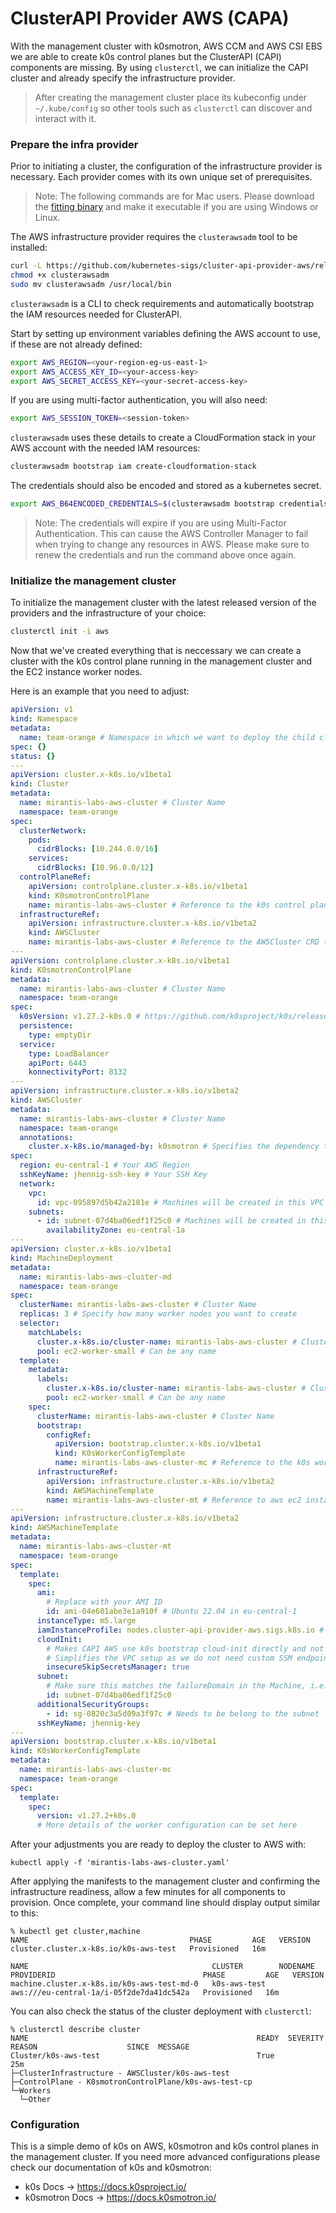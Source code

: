 # ClusterAPI Provider AWS (CAPA)

With the management cluster with k0smotron, AWS CCM and AWS CSI EBS we are able to create k0s control planes but the ClusterAPI (CAPI) components are missing. By using `clusterctl`, we can initialize the CAPI cluster and already specify the infrastructure provider.

>After creating the management cluster place its kubeconfig under `~/.kube/config` so other tools such as `clusterctl` can discover and interact with it.

### Prepare the infra provider

Prior to initiating a cluster, the configuration of the infrastructure provider is necessary. Each provider comes with its own unique set of prerequisites.

> Note: The following commands are for Mac users. Please download the [fitting binary](https://github.com/kubernetes-sigs/cluster-api-provider-aws/releases) and make it executable if you are using Windows or Linux. 

The AWS infrastructure provider requires the `clusterawsadm` tool to be installed:
``` bash
curl -L https://github.com/kubernetes-sigs/cluster-api-provider-aws/releases/download/v2.2.0/clusterawsadm-darwin-amd64 -o clusterawsadm
chmod +x clusterawsadm
sudo mv clusterawsadm /usr/local/bin
```

`clusterawsadm` is a CLI to check requirements and automatically bootstrap the IAM resources needed for ClusterAPI. 

Start by setting up environment variables defining the AWS account to use, if these are not already defined:
``` bash
export AWS_REGION=<your-region-eg-us-east-1>
export AWS_ACCESS_KEY_ID=<your-access-key>
export AWS_SECRET_ACCESS_KEY=<your-secret-access-key>
```
If you are using multi-factor authentication, you will also need:
``` bash
export AWS_SESSION_TOKEN=<session-token>
```
`clusterawsadm` uses these details to create a CloudFormation stack in your AWS account
with the needed IAM resources:
``` bash
clusterawsadm bootstrap iam create-cloudformation-stack
```
The credentials should also be encoded and stored as a kubernetes secret.
``` bash
export AWS_B64ENCODED_CREDENTIALS=$(clusterawsadm bootstrap credentials encode-as-profile)
```
> Note: The credentials will expire if you are using Multi-Factor Authentication. This can cause the AWS Controller Manager to fail when trying to change any resources in AWS. Please make sure to renew the credentials and run the command above once again. 

### Initialize the management cluster
To initialize the management cluster with the latest released version of the providers and the infrastructure of your choice:

``` bash
clusterctl init -i aws
```

Now that we've created everything that is neccessary we can create a cluster with the k0s control plane running in the management cluster and the EC2 instance worker nodes.

Here is an example that you need to adjust: 

``` yaml
apiVersion: v1
kind: Namespace
metadata:
  name: team-orange # Namespace in which we want to deploy the child cluster
spec: {}
status: {}
---
apiVersion: cluster.x-k8s.io/v1beta1
kind: Cluster
metadata:
  name: mirantis-labs-aws-cluster # Cluster Name
  namespace: team-orange
spec:
  clusterNetwork:
    pods:
      cidrBlocks: [10.244.0.0/16]
    services:
      cidrBlocks: [10.96.0.0/12]
  controlPlaneRef:
    apiVersion: controlplane.cluster.x-k8s.io/v1beta1
    kind: K0smotronControlPlane
    name: mirantis-labs-aws-cluster # Reference to the k0s control plane we are creating in the management cluster
  infrastructureRef:
    apiVersion: infrastructure.cluster.x-k8s.io/v1beta2
    kind: AWSCluster
    name: mirantis-labs-aws-cluster # Reference to the AWSCluster CRD that trigger the AWS Controller Manager
---
apiVersion: controlplane.cluster.x-k8s.io/v1beta1
kind: K0smotronControlPlane
metadata:
  name: mirantis-labs-aws-cluster # Cluster Name 
  namespace: team-orange
spec:
  k0sVersion: v1.27.2-k0s.0 # https://github.com/k0sproject/k0s/releases
  persistence:
    type: emptyDir
  service:
    type: LoadBalancer
    apiPort: 6443
    konnectivityPort: 8132
---
apiVersion: infrastructure.cluster.x-k8s.io/v1beta2
kind: AWSCluster
metadata:
  name: mirantis-labs-aws-cluster # Cluster Name 
  namespace: team-orange
  annotations:
    cluster.x-k8s.io/managed-by: k0smotron # Specifies the dependency to k0smotron
spec:
  region: eu-central-1 # Your AWS Region
  sshKeyName: jhennig-ssh-key # Your SSH Key
  network:
    vpc:
      id: vpc-095897d5b42a2181e # Machines will be created in this VPC (needs to be in the AWS Region specified)
    subnets:
      - id: subnet-07d4ba06edf1f25c0 # Machines will be created in this Subnet (needs to be in the AWS Region specified)
        availabilityZone: eu-central-1a
---
apiVersion: cluster.x-k8s.io/v1beta1
kind: MachineDeployment
metadata:
  name: mirantis-labs-aws-cluster-md 
  namespace: team-orange
spec:
  clusterName: mirantis-labs-aws-cluster # Cluster Name 
  replicas: 3 # Specify how many worker nodes you want to create
  selector:
    matchLabels:
      cluster.x-k8s.io/cluster-name: mirantis-labs-aws-cluster # Cluster Name 
      pool: ec2-worker-small # Can be any name 
  template:
    metadata:
      labels:
        cluster.x-k8s.io/cluster-name: mirantis-labs-aws-cluster # Cluster Name 
        pool: ec2-worker-small # Can be any name 
    spec:
      clusterName: mirantis-labs-aws-cluster # Cluster Name 
      bootstrap:
        configRef:
          apiVersion: bootstrap.cluster.x-k8s.io/v1beta1
          kind: K0sWorkerConfigTemplate
          name: mirantis-labs-aws-cluster-mc # Reference to the k0s worker node config
      infrastructureRef:
        apiVersion: infrastructure.cluster.x-k8s.io/v1beta2
        kind: AWSMachineTemplate
        name: mirantis-labs-aws-cluster-mt # Reference to aws ec2 instance machine config
---
apiVersion: infrastructure.cluster.x-k8s.io/v1beta2
kind: AWSMachineTemplate
metadata:
  name: mirantis-labs-aws-cluster-mt
  namespace: team-orange
spec:
  template:
    spec:
      ami:
        # Replace with your AMI ID
        id: ami-04e601abe3e1a910f # Ubuntu 22.04 in eu-central-1 
      instanceType: m5.large
      iamInstanceProfile: nodes.cluster-api-provider-aws.sigs.k8s.io # Instance Profile created by `clusterawsadm bootstrap iam create-cloudformation-stack` earlier
      cloudInit:
        # Makes CAPI AWS use k0s bootstrap cloud-init directly and not via SSM
        # Simplifies the VPC setup as we do not need custom SSM endpoints etc.
        insecureSkipSecretsManager: true
      subnet:
        # Make sure this matches the failureDomain in the Machine, i.e. you pick the subnet ID for the AZ
        id: subnet-07d4ba06edf1f25c0
      additionalSecurityGroups:
        - id: sg-0820c3a5d09a3f97c # Needs to be belong to the subnet
      sshKeyName: jhennig-key
---
apiVersion: bootstrap.cluster.x-k8s.io/v1beta1
kind: K0sWorkerConfigTemplate
metadata:
  name: mirantis-labs-aws-cluster-mc
  namespace: team-orange
spec:
  template:
    spec:
      version: v1.27.2+k0s.0
      # More details of the worker configuration can be set here
```

After your adjustments you are ready to deploy the cluster to AWS with:

```
kubectl apply -f 'mirantis-labs-aws-cluster.yaml' 
```

After applying the manifests to the management cluster and confirming the infrastructure readiness, allow a few minutes for all components to provision. Once complete, your command line should display output similar to this:

```shell
% kubectl get cluster,machine
NAME                                    PHASE         AGE   VERSION
cluster.cluster.x-k8s.io/k0s-aws-test   Provisioned   16m   

NAME                                         CLUSTER        NODENAME   PROVIDERID                                 PHASE         AGE   VERSION
machine.cluster.x-k8s.io/k0s-aws-test-md-0   k0s-aws-test              aws:///eu-central-1a/i-05f2de7da41dc542a   Provisioned   16m   
```

You can also check the status of the cluster deployment with `clusterctl`:
```shell
% clusterctl describe cluster  
NAME                                                   READY  SEVERITY  REASON                    SINCE  MESSAGE          
Cluster/k0s-aws-test                                   True                                       25m                      
├─ClusterInfrastructure - AWSCluster/k0s-aws-test                                                                             
├─ControlPlane - K0smotronControlPlane/k0s-aws-test-cp                                                                           
└─Workers                                                                                                                  
  └─Other
```

### Configuration
This is a simple demo of k0s on AWS, k0smotron and k0s control planes in the management cluster. If you need more advanced configurations please check our documentation of k0s and k0smotron: 
- k0s Docs -> https://docs.k0sproject.io/
- k0smotron Docs -> https://docs.k0smotron.io/